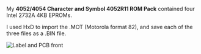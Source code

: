 My **4052/4054 Character and Symbol 4052R11 ROM Pack** contained four Intel 2732A 4KB EPROMs. 

I used HxD to import the .MOT (Motorola format 82), and save each of the three files as a .BIN file.  

![Label and PCB front](./4052%20Character%20and%20Symbol%204052R11/4052%20Character%20and%20Symbol%20Front.jpg)

